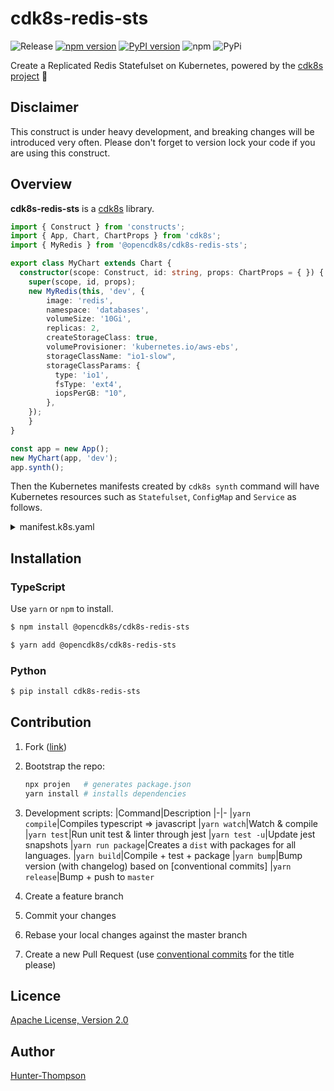 # cdk8s-redis-sts  
![Release](https://github.com/opencdk8s/cdk8s-redis-sts/workflows/Release/badge.svg?branch=development)
[![npm version](https://badge.fury.io/js/%40opencdk8s%2Fcdk8s-redis-sts.svg)](https://badge.fury.io/js/%40opencdk8s%2Fcdk8s-redis-sts)
[![PyPI version](https://badge.fury.io/py/cdk8s-redis-sts.svg)](https://badge.fury.io/py/cdk8s-redis-sts)
![npm](https://img.shields.io/npm/dt/@opencdk8s/cdk8s-redis-sts?label=npm&color=green) 
![PyPi](https://img.shields.io/pypi/dm/cdk8s-redis-sts?label=pypi&color=green) 

Create a Replicated Redis Statefulset on Kubernetes, powered by the [cdk8s project](https://cdk8s.io) 🚀

## Disclaimer 

This construct is under heavy development, and breaking changes will be introduced very often. Please don't forget to version lock your code if you are using this construct.

## Overview

**cdk8s-redis-sts** is a [cdk8s](https://cdk8s.io) library.

```typescript
import { Construct } from 'constructs';
import { App, Chart, ChartProps } from 'cdk8s';
import { MyRedis } from '@opencdk8s/cdk8s-redis-sts';

export class MyChart extends Chart {
  constructor(scope: Construct, id: string, props: ChartProps = { }) {
    super(scope, id, props);
    new MyRedis(this, 'dev', {
        image: 'redis',
        namespace: 'databases',
        volumeSize: '10Gi',
        replicas: 2,
        createStorageClass: true,
        volumeProvisioner: 'kubernetes.io/aws-ebs',
        storageClassName: "io1-slow",
        storageClassParams: {
          type: 'io1',
          fsType: 'ext4',
          iopsPerGB: "10",
        },
    });
    }
}

const app = new App();
new MyChart(app, 'dev');
app.synth();
```

Then the Kubernetes manifests created by `cdk8s synth` command will have Kubernetes resources such as `Statefulset`, `ConfigMap` and `Service` as follows.

<details>
<summary>manifest.k8s.yaml</summary>

```yaml
allowVolumeExpansion: true
apiVersion: storage.k8s.io/v1
kind: StorageClass
metadata:
  name: io1-slow
parameters:
  fsType: ext4
  iopsPerGB: "10"
  type: io1
provisioner: kubernetes.io/aws-ebs
reclaimPolicy: Retain
---
apiVersion: v1
data:
  master.conf: |-
    
    bind 0.0.0.0
    daemonize no
    port 6379
    tcp-backlog 511
    timeout 0
    tcp-keepalive 300
    supervised no
  slave.conf: |-
    
    slaveof dev 6379
kind: ConfigMap
metadata:
  name: dev-redis-conf
---
apiVersion: v1
kind: Service
metadata:
  labels:
    app: dev
  name: dev
  namespace: databases
spec:
  ports:
    - port: 6379
      targetPort: 6379
  selector:
    app: dev
  type: ClusterIP
---
apiVersion: apps/v1
kind: StatefulSet
metadata:
  labels:
    app: dev
  name: dev
  namespace: databases
spec:
  replicas: 2
  selector:
    matchLabels:
      app: dev
  serviceName: dev
  template:
    metadata:
      labels:
        app: dev
    spec:
      containers:
        - command:
            - bash
            - -c
            - |-
              [[ `hostname` =~ -([0-9]+)$ ]] || exit 1
              ordinal=${BASH_REMATCH[1]}
              if [[ $ordinal -eq 0 ]]; then
              redis-server /mnt/redis/master.conf
              else
              redis-server /mnt/redis/slave.conf
              fi
          env: []
          image: redis
          name: redis
          ports:
            - containerPort: 6379
          resources:
            limits:
              cpu: 400m
              memory: 512Mi
            requests:
              cpu: 200m
              memory: 256Mi
          volumeMounts:
            - mountPath: /data
              name: dev
            - mountPath: /mnt/redis/
              name: dev-redis-conf
      terminationGracePeriodSeconds: 10
      volumes:
        - configMap:
            name: dev-redis-conf
          name: dev-redis-conf
  volumeClaimTemplates:
    - metadata:
        name: dev
        namespace: databases
      spec:
        accessModes:
          - ReadWriteOnce
        resources:
          requests:
            storage: 10Gi
        storageClassName: io1-slow
```

</details>

## Installation

### TypeScript

Use `yarn` or `npm` to install.

```sh
$ npm install @opencdk8s/cdk8s-redis-sts
```

```sh
$ yarn add @opencdk8s/cdk8s-redis-sts
```

### Python

```sh
$ pip install cdk8s-redis-sts
```

## Contribution

1. Fork ([link](https://github.com/opencdk8s/cdk8s-redis-sts/fork))
2. Bootstrap the repo:
  
    ```bash
    npx projen   # generates package.json 
    yarn install # installs dependencies
    ```
3. Development scripts:
   |Command|Description
   |-|-
   |`yarn compile`|Compiles typescript => javascript
   |`yarn watch`|Watch & compile
   |`yarn test`|Run unit test & linter through jest
   |`yarn test -u`|Update jest snapshots
   |`yarn run package`|Creates a `dist` with packages for all languages.
   |`yarn build`|Compile + test + package
   |`yarn bump`|Bump version (with changelog) based on [conventional commits]
   |`yarn release`|Bump + push to `master`
4. Create a feature branch
5. Commit your changes
6. Rebase your local changes against the master branch
7. Create a new Pull Request (use [conventional commits](https://www.conventionalcommits.org/en/v1.0.0/) for the title please)

## Licence

[Apache License, Version 2.0](./LICENSE)

## Author

[Hunter-Thompson](https://github.com/Hunter-Thompson)
